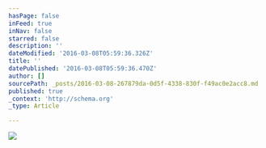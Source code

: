 ```yaml
---
hasPage: false
inFeed: true
inNav: false
starred: false
description: ''
dateModified: '2016-03-08T05:59:36.326Z'
title: ''
datePublished: '2016-03-08T05:59:36.470Z'
author: []
sourcePath: _posts/2016-03-08-267879da-0d5f-4338-830f-f49ac0e2acc8.md
published: true
_context: 'http://schema.org'
_type: Article

---
```

![](https://the-grid-user-content.s3-us-west-2.amazonaws.com/fc341ff3-b387-47af-a08d-9c7b588dbfa2.jpg)